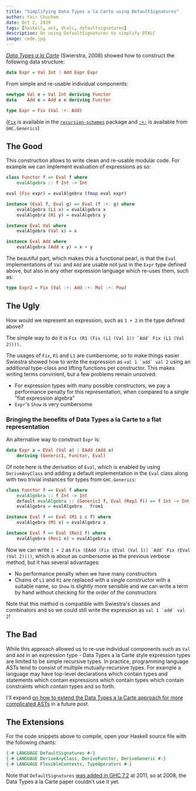 ```yaml
---
title: "Simplifying Data Types a la Carte using DefaultSignatures"
author: Yair Chuchem
date: Oct 2, 2019
tags: [haskell, ast, dtalc, defaultsignatures]
description: On using DefaultSignatures to simplify DTALC
image: code.jpg
---
```


[*Data Types a la Carte*](http://www.cs.ru.nl/~W.Swierstra/Publications/DataTypesALaCarte.pdf) (Swierstra, 2008) showed how to construct the following data structure:

```Haskell
data Expr = Val Int | Add Expr Expr
```

From simple and re-usable individual components:

```Haskell
newtype Val e = Val Int deriving Functor
data    Add e = Add e e deriving Functor

type Expr = Fix (Val :+: Add)
```

([`Fix`](http://hackage.haskell.org/package/recursion-schemes/docs/Data-Functor-Foldable.html#t:Fix) is available in the [`recursion-schemes`](http://hackage.haskell.org/package/recursion-schemes) package and [`:+:`](http://hackage.haskell.org/package/base-4.12.0.0/docs/GHC-Generics.html#t::-43-:) is available from `GHC.Generics`)

## The Good

This construction allows to write clean and re-usable modular code. For example we can implement evaluation of expressions as so:

```Haskell
class Functor f => Eval f where
    evalAlgebra :: f Int -> Int

eval (Fix expr) = evalAlgebra (fmap eval expr)

instance (Eval f, Eval g) => Eval (f :+: g) where
    evalAlgebra (L1 x) = evalAlgebra x
    evalAlgebra (R1 y) = evalAlgebra y

instance Eval Val where
    evalAlgebra (Val x) = x

instance Eval Add where
    evalAlgebra (Add x y) = x + y
```

The beautiful part, which makes this a functional pearl, is that the `Eval` implementations of `Val` and `Add` are usable not just in the `Expr` type defined above, but also in any other expression language which re-uses them, such as:

```Haskell
type Expr2 = Fix (Val :+: Add :+: Mul :+: Pow)
```

## The Ugly

How would we represent an expression, such as `1 + 2` in the type defined above?

The simple way to do it is ```Fix (R1 (Fix (L1 (Val 1)) `Add` Fix (L1 (Val 2))))```.

The usages of `Fix`, `R1` and `L1` are cumbersome, so to make things easier Swiestra showed how to write the expression as ```val 1 `add` val 2``` using an additional type-class and lifting functions per constructor. This makes writing terms convinient, but a few problems remain unsolved:

* For expression types with many possible constructors, we pay a performance penalty for this representation, when compared to a single "flat expression algebra"
* `Expr`'s `Show` is very cumbersome

### Bringing the benefits of Data Types a la Carte to a flat representation

An alternative way to construct `Expr` is:

```Haskell
data Expr a = EVal (Val a) | EAdd (Add a)
    deriving (Generic1, Functor, Eval)
```

Of note here is the derivation of `Eval`, which is enabled by using `DeriveAnyClass` and adding a default implementation in the `Eval` class along with two trivial instances for types from `GHC.Generics`:

```Haskell
class Functor f => Eval f where
    evalAlgebra :: f Int -> Int
    default evalAlgebra :: (Generic1 f, Eval (Rep1 f)) => f Int -> Int
    evalAlgebra = evalAlgebra . from1

instance Eval f => Eval (M1 i c f) where
    evalAlgebra (M1 x) = evalAlgebra x

instance Eval f => Eval (Rec1 f) where
    evalAlgebra (Rec1 x) = evalAlgebra x
```

Now we can write `1 + 2` as ```Fix (EAdd (Fix (EVal (Val 1)) `Add` Fix (EVal (Val 2))))```, which is about as cumbersome as the previous verbose method, but it has several advantages:

* No performance penalty when we have many constructors
* Chains of `L1` and `R1` are replaced with a single constructor with a suitable name, so `Show` is slightly more sensible and we can write a term by hand without checking for the order of the constructors

Note that this method is compatible with Swiestra's classes and combinators and so we could still write the expression as ```val 1 `add` val 2```!

## The Bad

While this approach allowed us to re-use individual components such as `Val` and `Add` in an expression type - Data Types a la Carte style expression types are limited to be simple recursive types. In practice, programming language ASTs tend to consist of multiple mutually-recursive types. For example a language may have top-level declarations which contain types and statements which contain expressions which contain types which contain constraints which contain types and so forth.

I'll expand [on how to extend the Data Types a la Carte approach for more complicated ASTs](https://github.com/lamdu/hypertypes) in a future post.

## The Extensions

For the code snippets above to compile, open your Haskell source file with the following chants:

```Haskell
{-# LANGUAGE DefaultSignatures #-}
{-# LANGUAGE DeriveAnyClass, DeriveFunctor, DeriveGeneric #-}
{-# LANGUAGE FlexibleContexts, TypeOperators #-}
```

Note that `DefaultSignatures` [was added in GHC 7.2](https://downloads.haskell.org/~ghc/7.2.1/docs/html/users_guide/release-7-2-1.html) at 2011, so at 2008, the Data Types a la Carte paper couldn't use it yet.
